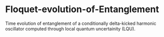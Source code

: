 # Floquet-evolution-of-Entanglement
Time evolution of entanglement of a conditionally delta-kicked harmonic oscillator computed through local quantum uncertainity (LQU). 
